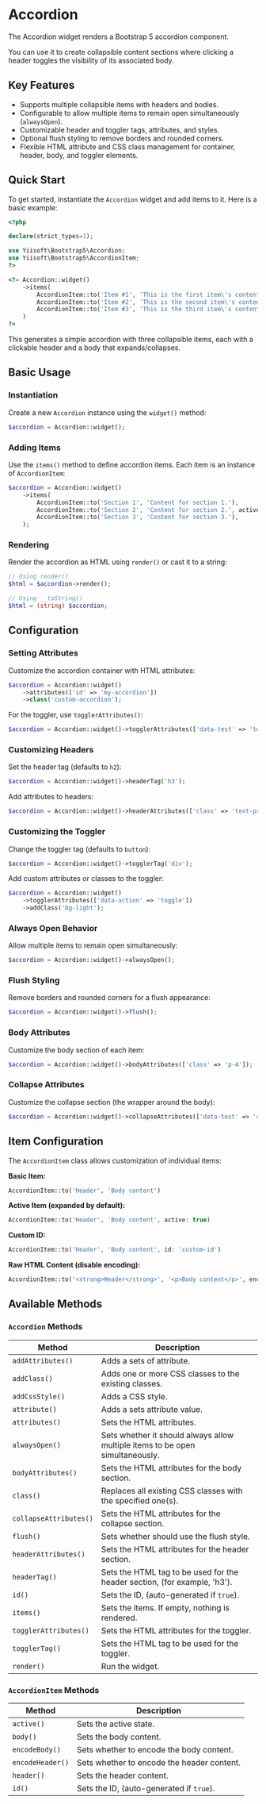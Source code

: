 # Accordion

The Accordion widget renders a Bootstrap 5 accordion component.

You can use it to create collapsible content sections where clicking a header toggles the visibility of its associated
body. 

## Key Features
- Supports multiple collapsible items with headers and bodies.
- Configurable to allow multiple items to remain open simultaneously (`alwaysOpen`).
- Customizable header and toggler tags, attributes, and styles.
- Optional flush styling to remove borders and rounded corners.
- Flexible HTML attribute and CSS class management for container, header, body, and toggler elements.

## Quick Start
To get started, instantiate the `Accordion` widget and add items to it. Here is a basic example:

```php
<?php

declare(strict_types=1);

use Yiisoft\Bootstrap5\Accordion;
use Yiisoft\Bootstrap5\AccordionItem;
?>

<?= Accordion::widget()
    ->items(
        AccordionItem::to('Item #1', 'This is the first item\'s content.'),
        AccordionItem::to('Item #2', 'This is the second item\'s content.'),
        AccordionItem::to('Item #3', 'This is the third item\'s content.'),
    )
?>
```

This generates a simple accordion with three collapsible items, each with a clickable header and a body that
expands/collapses.

## Basic Usage

### Instantiation
Create a new `Accordion` instance using the `widget()` method:

```php
$accordion = Accordion::widget();
```

### Adding Items
Use the `items()` method to define accordion items. Each item is an instance of `AccordionItem`:

```php
$accordion = Accordion::widget()
    ->items(
        AccordionItem::to('Section 1', 'Content for section 1.'),
        AccordionItem::to('Section 2', 'Content for section 2.', active: true),
        AccordionItem::to('Section 3', 'Content for section 3.'),
    );
```

### Rendering
Render the accordion as HTML using `render()` or cast it to a string:

```php
// Using render()
$html = $accordion->render();

// Using __toString()
$html = (string) $accordion;
```

## Configuration

### Setting Attributes
Customize the accordion container with HTML attributes:

```php
$accordion = Accordion::widget()
    ->attributes(['id' => 'my-accordion'])
    ->class('custom-accordion');
```

For the toggler, use `togglerAttributes()`:

```php
$accordion = Accordion::widget()->togglerAttributes(['data-test' => 'toggle']);
```

### Customizing Headers
Set the header tag (defaults to `h2`):

```php
$accordion = Accordion::widget()->headerTag('h3');
```

Add attributes to headers:

```php
$accordion = Accordion::widget()->headerAttributes(['class' => 'text-primary']);
```

### Customizing the Toggler
Change the toggler tag (defaults to `button`):

```php
$accordion = Accordion::widget()->togglerTag('div');
```

Add custom attributes or classes to the toggler:

```php
$accordion = Accordion::widget()
    ->togglerAttributes(['data-action' => 'toggle'])
    ->addClass('bg-light');
```

### Always Open Behavior
Allow multiple items to remain open simultaneously:

```php
$accordion = Accordion::widget()->alwaysOpen();
```

### Flush Styling
Remove borders and rounded corners for a flush appearance:

```php
$accordion = Accordion::widget()->flush();
```

### Body Attributes
Customize the body section of each item:

```php
$accordion = Accordion::widget()->bodyAttributes(['class' => 'p-4']);
```

### Collapse Attributes
Customize the collapse section (the wrapper around the body):

```php
$accordion = Accordion::widget()->collapseAttributes(['data-test' => 'collapse']);
```

## Item Configuration
The `AccordionItem` class allows customization of individual items:

**Basic Item:**

```php
AccordionItem::to('Header', 'Body content')
```

**Active Item (expanded by default):**

```php
AccordionItem::to('Header', 'Body content', active: true)
```

**Custom ID:**

```php
AccordionItem::to('Header', 'Body content', id: 'custom-id')
```

**Raw HTML Content (disable encoding):**

```php
AccordionItem::to('<strong>Header</strong>', '<p>Body content</p>', encodeHeader: false, encodeBody: false)
```

## Available Methods

### `Accordion` Methods
| Method                   | Description                                                                   |
|--------------------------|-------------------------------------------------------------------------------|
| `addAttributes()`        | Adds a sets of attribute.                                                     |
| `addClass()`             | Adds one or more CSS classes to the existing classes.                         |
| `addCssStyle()`          | Adds a CSS style.                                                             |
| `attribute()`            | Adds a sets attribute value.                                                  |
| `attributes()`           | Sets the HTML attributes.                                                     |
| `alwaysOpen()`           | Sets whether it should always allow multiple items to be open simultaneously. |
| `bodyAttributes()`       | Sets the HTML attributes for the body section.                                |
| `class()`                | Replaces all existing CSS classes with the specified one(s).                  |
| `collapseAttributes()`   | Sets the HTML attributes for the collapse section.                            |
| `flush()`                | Sets whether should use the flush style.                                      |
| `headerAttributes()`     | Sets the HTML attributes for the header section.                              |
| `headerTag()`            | Sets the HTML tag to be used for the header section, (for example, 'h3').     |
| `id()`                   | Sets the ID, (auto-generated if `true`).                                      |
| `items()`                | Sets the items. If empty, nothing is rendered.                                |
| `togglerAttributes()`    | Sets the HTML attributes for the toggler.                                     |
| `togglerTag()`           | Sets the HTML tag to be used for the toggler.                                 |
| `render()`               | Run the widget.                                                               |

### `AccordionItem` Methods
| Method                   | Description                                                                   |
|--------------------------|-------------------------------------------------------------------------------|
| `active()`               | Sets the active state.                                                        |
| `body()`                 | Sets the body content.                                                        |
| `encodeBody()`           | Sets whether to encode the body content.                                      |
| `encodeHeader()`         | Sets whether to encode the header content.                                    |
| `header()`               | Sets the header content.                                                      |
| `id()`                   | Sets the ID, (auto-generated if `true`).                                      |
